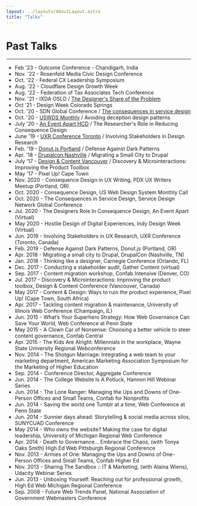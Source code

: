 ```yaml
---
layout: ../layouts/AboutLayout.astro
title: "Talks"
---
```


# Past Talks
-----------------
*   Feb '23 - Outcome Conference - Chandigarh, India
*   Nov. '22 - Rosenfeld Media Civic Design Conference
*   Oct. '22 - Federal CX Leadership Symposium
*   Aug. '22 - Cloudflare Design Growth Week
*   Aug. '22 - Federation of Tax Associates Tech Conference
*   Nov. '21 - IXDA OSLO / [The Designer's Share of the Problem](https://vimeo.com/651801535)
*   Oct '21 - Design Week Colorado Springs
*   Oct. '20 - SDN Global Conference / [The consequences in service design](https://youtu.be/JqguCFiY3KM)
*   Oct. '20 - [USWDS Monthly](https://www.youtube.com/watch?t=1430s&v=Aw5ovySXf6o) / Avoiding deception design patterns
*   July '20 - [An Event Apart HCD](https://aneventapart.com/event/online-0720#s24059) / The Researcher's Role in Reducing Consequence Design
*   June '19 - [UXR Conference Toronto](https://www.youtube.com/watch?v=rm6zUoyaC2Y) / Involving Stakeholders in Design Research
*   Feb. '19 - [Donut.js Portland](https://youtu.be/3nLretWklAo) / Defense Against Dark Patterns
*   Apr. '18 - [Drupalcon Nashville](https://www.youtube.com/watch?v=REUJCWpFOcI) / Migrating a Small City to Drupal
*   July '17 - [Design & Content Vancouver](https://vimeo.com/228911684) / Discovery & Microinteractions: Improving the Product Toolbox
*   May '17 - Pixel Up! Cape Town
*   Nov. 2020 - Consequence Design in UX Writing, PDX UX Writers Meetup (Portland, OR)
*   Oct. 2020 - Consequence Design, US Web Design System Monthly Call
*   Oct. 2020 - The Consequences in Service Design, Service Design Network Global Conference
*   Jul. 2020 - The Designers Role In Consequence Design, An Event Apart (Virtual)
*   May 2020 - Hostile Design of Digital Experiences, Indy Design Week (Virtual)
*   Jun. 2019 - Involving Stakeholders in UX Research, UXR Conference (Toronto, Canada)
*   Feb. 2019 - Defense Against Dark Patterns, Donut.js (Portland, OR)
*   Apr. 2018 - Migrating a small city to Drupal, DrupalCon (Nashville, TN)
*   Jan. 2018 - Thinking like a designer, Carnegie Conference (Orlando, FL)
*   Dec. 2017 - Conducting a stakeholder audit, Gather Content (virtual)
*   Sep. 2017 - Content migration workshop, Confab Intensive (Denver, CO)
*   Jul. 2017 - Discovery & Microinteractions: Improving the product toolbox, Design & Content Conference (Vancouver, Canada)
*   May 2017 - Content & Design: Ways to ruin the product experience, Pixel Up! (Cape Town, South Africa)
*   Apr. 2017 - Tackling content migration & maintenance, University of Illinois Web Conference (Champaign, IL)
*   Jun. 2015 - What’s Your Superhero Strategy: How Web Governance Can Save Your World, Web Conference at Penn State
*   May 2015 - A Clown Car of Nonsense: Choosing a better vehicle to steer content governance, Confab Central
*   Apr. 2015 - The Kids Are Alright: Millennials in the workplace, Wayne State University Regional Webconference
*   Nov. 2014 - The Shotgun Marriage: Integrating a web team to your marketing department, American Marketing Association Symposium for the Marketing of Higher Education
*   Sep. 2014 - Conference Director, Aggregate Conference
*   Jun. 2014 - The College Website Is A Potluck, Hannon Hill Webinar Series
*   Jun. 2014 - The Lone Ranger: Managing the Ups and Downs of One-Person Offices and Small Teams, Confab for Nonprofits
*   Jun. 2014 - Saving the world one Tumblr at a time, Web Conference at Penn State
*   Jun. 2014 - Sunnier days ahead: Storytelling & social media across silos, SUNYCUAD Conference
*   May 2014 - Who owns the website? Making the case for digital leadership, University of Michigan Regional Web Conference
*   Apr. 2014 - Death to Governance… Embrace the Chaos, (with Tonya Oaks Smith) High Ed Web Pittsburgh Regional Conference
*   Nov. 2013 - Armies of One: Managing the Ups and Downs of One-Person Offices and Small Teams, Confab Higher Ed
*   Nov. 2013 - Sharing The Sandbox :: IT & Marketing, (with Alaina Wiens), Udacity Webinar Series
*   Jun. 2013 - Unboxing Yourself: Reaching out for professional growth, High Ed Web Michigan Regional Conference
*   Sep. 2008 - Future Web Trends Panel, National Association of Government Webmasters Conference